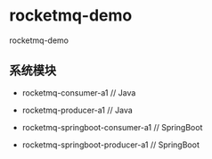# rocketmq-demo
rocketmq-demo

## 系统模块

+ rocketmq-consumer-a1                      // Java

+ rocketmq-producer-a1                      // Java

+ rocketmq-springboot-consumer-a1           // SpringBoot

+ rocketmq-springboot-producer-a1           // SpringBoot

